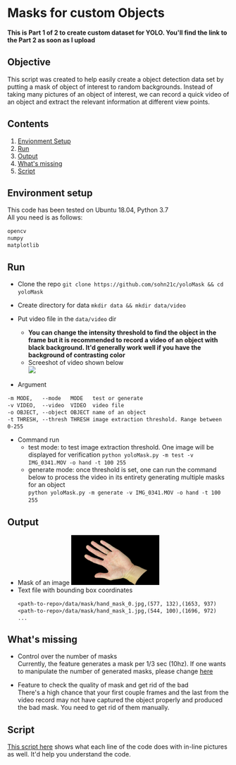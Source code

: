 # Masks for custom Objects

**This is Part 1 of 2 to create custom dataset for YOLO. You'll find the link to the Part 2 as soon as I upload**

## Objective
This script was created to help easily create a object detection data set by putting a mask of object of interest to random backgrounds. Instead of taking many pictures of an object of interest, we can record a quick video of an object and extract the relevant information at different view points.

## Contents
1. [Envionment Setup](#environment-setup)
2. [Run](#run)
3. [Output](#output)
4. [What's missing](#what's-missing)
5. [Script](#script)

## Environment setup
This code has been tested on Ubuntu 18.04, Python 3.7  
All you need is as follows:  
```
opencv
numpy
matplotlib
```

## Run
- Clone the repo
    `git clone https://github.com/sohn21c/yoloMask && cd yoloMask`  

- Create directory for data
    `mkdir data && mkdir data/video`  

- Put video file in the `data/video` dir  
    - **You can change the intensity threshold to find the object in the frame but it is recommended to record a video of an object with black background. It'd generally work well if you have the background of contrasting color**  
    - Screeshot of video shown below   
        <img src='https://github.com/sohn21c/yoloMask/blob/master/img/IMG_1578.jpg?raw=true' width='200'>  
  
- Argument
```
-m MODE,   --mode   MODE   test or generate
-v VIDEO,  --video  VIDEO  video file
-o OBJECT, --object OBJECT name of an object
-t THRESH, --thresh THRESH image extraction threshold. Range between 0-255
```

- Command run
    - test mode: to test image extraction threshold. One image will be displayed for verification
        `python yoloMask.py -m test -v IMG_0341.MOV -o hand -t 100 255`  
    - generate mode: once threshold is set, one can run the command below to process the video in its entirety generating multiple masks for an object  
        `python yoloMask.py -m generate -v IMG_0341.MOV -o hand -t 100 255`  
  
## Output
- Mask of an image
    <img src='https://github.com/sohn21c/yoloMask/blob/master/img/hand_mask_10.jpg?raw=true' width='200'>  
- Text file with bounding box coordinates  
    ```
    <path-to-repo>/data/mask/hand_mask_0.jpg,(577, 132),(1653, 937)
    <path-to-repo>/data/mask/hand_mask_1.jpg,(544, 100),(1696, 972)
    ...
    ```
    
## What's missing  
- Control over the number of masks  
    Currently, the feature generates a mask per 1/3 sec (10hz). If one wants to manipulate the number of generated masks, please change [here](https://github.com/sohn21c/yoloMask/blob/111e4f4c0dce0710d9d7f285df7a96ed8023eb43/src/yoloMask.py#L139)  

- Feature to check the quality of mask and get rid of the bad  
    There's a high chance that your first couple frames and the last from the video record may not have captured the object properly and produced the bad mask. You need to get rid of them manually.  
    
## Script
[This script here](https://github.com/sohn21c/yoloMask/blob/master/scripts/hand_mask_generation.ipynb) shows what each line of the code does with in-line pictures as well. It'd help you understand the code.  
